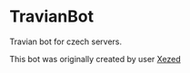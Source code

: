 # TravianBot
Travian bot for czech servers.

This bot was originally created by user [Xezed](https://github.com/Xezed/travian_bot)
